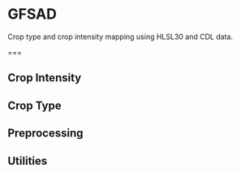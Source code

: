 # GFSAD
Crop type and crop intensity mapping using HLSL30 and CDL data.

===
## Crop Intensity

## Crop Type

## Preprocessing

## Utilities